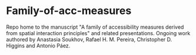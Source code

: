 # Family-of-acc-measures
 
Repo home to the manuscript "A family of accessibility measures derived from spatial interaction principles" and related presentations. Ongoing work authored by Anastasia Soukhov, Rafael H. M. Pereira, Christopher D. Higgins and Antonio Páez. 
